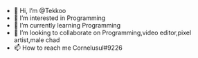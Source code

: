 - 👋 Hi, I’m @Tekkoo
- 👀 I’m interested in Programming
- 🌱 I’m currently learning Programming
- 💞️ I’m looking to collaborate on Programming,video editor,pixel artist,male chad 
- 📫 How to reach me Cornelusul#9226
